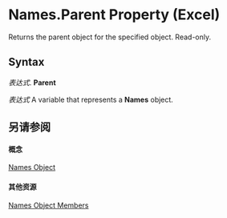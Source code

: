 
# Names.Parent Property (Excel)

Returns the parent object for the specified object. Read-only.


## Syntax

 _表达式_. **Parent**

 _表达式_ A variable that represents a **Names** object.


## 另请参阅


#### 概念


[Names Object](ffecf89d-7bae-c470-8e37-608857a9de2a.md)
#### 其他资源


[Names Object Members](http://msdn.microsoft.com/library/32c3c4d9-80fb-28c8-86e0-d504e3bfc0ba%28Office.15%29.aspx)